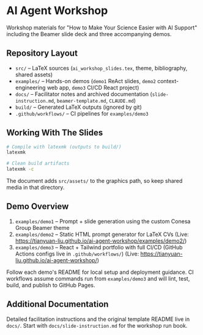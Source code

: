 # AI Agent Workshop

Workshop materials for "How to Make Your Science Easier with AI Support" including the Beamer slide deck and three accompanying demos.

## Repository Layout
- `src/` – LaTeX sources (`ai_workshop_slides.tex`, theme, bibliography, shared assets)
- `examples/` – Hands-on demos (`demo1` ReAct slides, `demo2` context-engineering web app, `demo3` CI/CD React project)
- `docs/` – Facilitator notes and archived documentation (`slide-instruction.md`, `beamer-template.md`, `CLAUDE.md`)
- `build/` – Generated LaTeX outputs (ignored by git)
- `.github/workflows/` – CI pipelines for `examples/demo3`

## Working With The Slides
```bash
# Compile with latexmk (outputs to build/)
latexmk

# Clean build artifacts
latexmk -c
```

The document adds `src/assets/` to the graphics path, so keep shared media in that directory.

## Demo Overview
1. `examples/demo1` – Prompt + slide generation using the custom Conesa Group Beamer theme
2. `examples/demo2` – Static HTML prompt generator for LaTeX CVs (Live: https://tianyuan-liu.github.io/ai-agent-workshop/examples/demo2/)
3. `examples/demo3` – React + Tailwind portfolio with full CI/CD (GitHub Actions configs live in `.github/workflows/`) (Live: https://tianyuan-liu.github.io/ai-agent-workshop/)

Follow each demo's README for local setup and deployment guidance. CI workflows assume commands run from `examples/demo3` and will lint, test, build, and publish to GitHub Pages.

## Additional Documentation
Detailed facilitation instructions and the original template README live in `docs/`. Start with `docs/slide-instruction.md` for the workshop run book.
